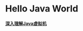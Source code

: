 #  Hello Java World

#### [深入理解Java虚拟机](https://github.com/QGprogrammer/myBlog/blob/master/深入理解Java虚拟机/01_运行时数据区域.html)